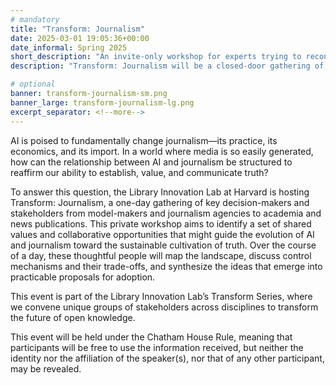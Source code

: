 ```yaml
---
# mandatory
title: "Transform: Journalism"
date: 2025-03-01 19:05:36+00:00
date_informal: Spring 2025
short_description: "An invite-only workshop for experts trying to reconcile the tensions between AI growth and journalism."
description: "Transform: Journalism will be a closed-door gathering of experts from intersecting fields grappling with the interaction of generative AI and journalism."

# optional
banner: transform-journalism-sm.png
banner_large: transform-journalism-lg.png
excerpt_separator: <!--more-->
---
```


AI is poised to fundamentally change journalism—its practice, its economics, and its import. In a world where media is so easily generated, how can the relationship between AI and journalism be structured to reaffirm our ability to establish, value, and communicate truth?

To answer this question, the Library Innovation Lab at Harvard is hosting Transform: Journalism, a one-day gathering of key decision-makers and stakeholders from model-makers and journalism agencies to academia and news publications. This private workshop aims to identify a set of shared values and collaborative opportunities that might guide the evolution of AI and journalism toward the sustainable cultivation of truth. <!--more--> Over the course of a day, these thoughtful people will map the landscape, discuss control mechanisms and their trade-offs, and synthesize the ideas that emerge into practicable proposals for adoption.

This event is part of the Library Innovation Lab’s Transform Series, where we convene unique groups of stakeholders across disciplines to transform the future of open knowledge.

This event will be held under the Chatham House Rule, meaning that participants will be free to use the information received, but neither the identity nor the affiliation of the speaker(s), nor that of any other participant, may be revealed.
